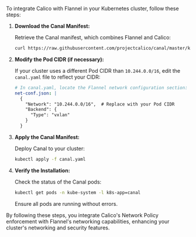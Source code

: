 To integrate Calico with Flannel in your Kubernetes cluster, follow these steps:

1. **Download the Canal Manifest:**

   Retrieve the Canal manifest, which combines Flannel and Calico:

   ```bash
   curl https://raw.githubusercontent.com/projectcalico/canal/master/k8s-install/canal.yaml -O
   ```


2. **Modify the Pod CIDR (if necessary):**

   If your cluster uses a different Pod CIDR than `10.244.0.0/16`, edit the `canal.yaml` file to reflect your CIDR:

   ```yaml
   # In canal.yaml, locate the Flannel network configuration section:
   net-conf.json: |
     {
       "Network": "10.244.0.0/16",  # Replace with your Pod CIDR
       "Backend": {
         "Type": "vxlan"
       }
     }
   ```


3. **Apply the Canal Manifest:**

   Deploy Canal to your cluster:

   ```bash
   kubectl apply -f canal.yaml
   ```


4. **Verify the Installation:**

   Check the status of the Canal pods:

   ```bash
   kubectl get pods -n kube-system -l k8s-app=canal
   ```


   Ensure all pods are running without errors.

By following these steps, you integrate Calico's Network Policy enforcement with Flannel's networking capabilities, enhancing your cluster's networking and security features. 
